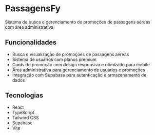 # PassagensFy

Sistema de busca e gerenciamento de promoções de passagens aéreas com área administrativa.

## Funcionalidades

- Busca e visualização de promoções de passagens aéreas
- Sistema de usuários com planos premium
- Cards de promoção com design responsivo e otimizado para mobile
- Área administrativa para gerenciamento de usuários e promoções
- Integração com Supabase para autenticação e armazenamento de dados

## Tecnologias

- React
- TypeScript
- Tailwind CSS
- Supabase
- Vite
